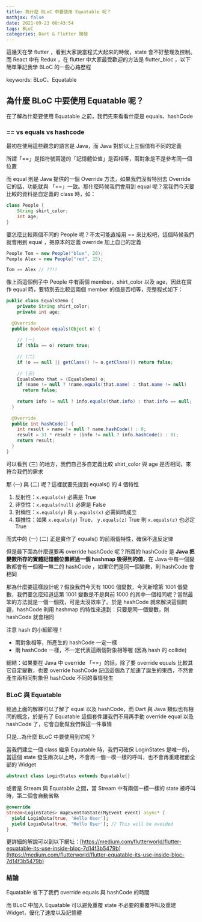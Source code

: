 ```yaml
---
title: 為什麼 BLoC 中要使用 Equatable 呢？
mathjax: false
date: 2021-09-23 00:43:54
tags: BLoC
categories: Dart & Flutter 開發
---
```


這幾天在學 flutter ，看到大家說當程式大起來的時候，state 會不好整理及控制。而 React 中有 Redux ，在 flutter 中大家最受歡迎的方法是 flutter_bloc ，以下簡單筆記我學 BLoC 的一些心路歷程

keywords: BLoC、Equatable
<!--more-->

## 為什麼 BLoC 中要使用 Equatable 呢？

在了解為什麼要使用 Equatable 之前，我們先來看看什麼是 equals、hashCode

### == vs equals vs hashcode

最初在使用這些觀念的語言是 Java，而 Java 對於以上三個值有不同的定義

所謂「==」是指符號兩邊的「記憶體位值」是否相等，兩對象是不是參考同一個位置

而 equal 則是 Java 提供的一個 Override 方法，如果我們沒有特別去 Override 它的話，功能就與 「==」一致。那什麼時候我們會用到 equal 呢？當我們今天要比較的資料是自定義的 class 時，如：

```java
class People {
	String shirt_color;
	int age;
}
```

要怎麼比較兩個不同的 People 呢？不太可能直接用 == 來比較吧，這個時候我們就會用到 equal ，把原本的定義 override 加上自己的定義

```java
People Tom = new People("blue", 20);
People Alex = new People("red", 15);

Tom == Alex // ??!!
```

像上面這個例子中 People 中有兩個 member，shirt_color 以及 age，因此在實作 equal 時，要特別去比較這兩個 member 的值是否相等，完整程式如下：

```java
public class EqualsDemo {
	private String shirt_color;
	private int age;
 
  @Override
  public boolean equals(Object o) {
    
    // (一) 
  	if (this == o) return true;
  	
    // (二)
    if (o == null || getClass() != o.getClass()) return false;
  	
    // (三)
    EqualsDemo that = (EqualsDemo) o;
  	if (name != null ? !name.equals(that.name) : that.name != null) 
      return false;
  	
    return info != null ? info.equals(that.info) : that.info == null;
  }
  
  @Override
  public int hashCode() {
  	int result = name != null ? name.hashCode() : 0;
  	result = 31 * result + (info != null ? info.hashCode() : 0);
  	return result;
  }
}
```

可以看到 (三) 的地方，我們自己多自定義比較 shirt_color 與 age 是否相同，來符合我們的需求

那 (一) 與 (二) 呢？這裡就要先提到 equals() 的 4 個特性

1. 反射性：`x.equals(x)` 必需是 True
2. 非空性：`x.equals(null)` 必需是 False
3. 對稱性：`x.equals(y)` 與 `y.equals(x)` 必需同時成立
4. 類推性：如果 `x.equals(y)` True、 `y.equals(z)` True  則 `x.equals(z)` 也必定 True

而式中的 (一) (二) 正是實作了 equals() 的前兩個特性，確保不違反定律

但是最下面為什麼還要再 override hashCode 呢？所謂的 hashCode 是 **Java 把變數所存的實體記憶體位置經過一個 hashmap 後得到的值**，在 Java 中每一個變數都會有一個獨一無二的 hashCode ，如果它們是同一個變數，則 hashCode 會相同

那為什麼要這樣設計呢？假設我們今天有 1000 個變數，今天新增第 1001 個變數，我們要怎麼知道這第 1001 變數是不是與前 1000 的其中一個相同呢？當然最笨的方法就是一個一個找，可是太沒效率了。於是 hashCode 就來解決這個問題，hashCode 利用 hashmap 的特性來達到：只要是同一個變數，則 hashCode 就會相同

注意 hash 的小細節喔！

* 兩對象相等，所產生的 hashCode 一定一樣
* 兩 hashCode 一樣，不一定代表這兩個對象相等喔 (因為 hash 的 collide)

總結：如果要在 Java 中 override 「==」的話，除了要 override equals 比較其它自定變數，也要 override hashCode 記這這個為了加速了誕生的東西，不然會產生兩相同對象但 hashCode 不同的事情發生

### BLoC 與 Equatable

經過上面的解釋可以了解了 equal 以及 hashCode，而 Dart 與 Java 類似也有相同的概念，於是有了 Equatable 這個套件讓我們不用再手動 override equal 以及 hashCode 了，它會自動幫我們做這一件事情

只是…為什麼 BLoC 中要使用到它呢？

當我們建立一個 class 繼承 Equatable 時，我們可確保 LoginStates 是唯一的，當這個 state 發生兩次以上時，不會再一個一模一樣的呼叫，也不會再重建裡面全部的 Widget

```dart
abstract class LoginStates extends Equatable{}
```

或者是 Stream 與 Equatable 之間，當 Stream 中有兩個一模一樣的 state 被呼叫時，第二個會自動省略

```dart
@override
Stream<LoginStates> mapEventToState(MyEvent event) async* {
  yield LoginData(true, 'Hello User');
  yield LoginData(true, 'Hello User'); // This will be avoided
}
```

更詳細的解說可以到以下網址：[https://medium.com/flutterworld/flutter-equatable-its-use-inside-bloc-7d14f3b5479b](https://medium.com/flutterworld/flutter-equatable-its-use-inside-bloc-7d14f3b5479b)

### 結論

Equatable 省下了我們 override equals 與 hashCode 的時間

而 BLoC 中加入 Equatable 可以避免重覆 state 不必要的重覆呼叫及重建 Widget，優化了速度以及記憶體